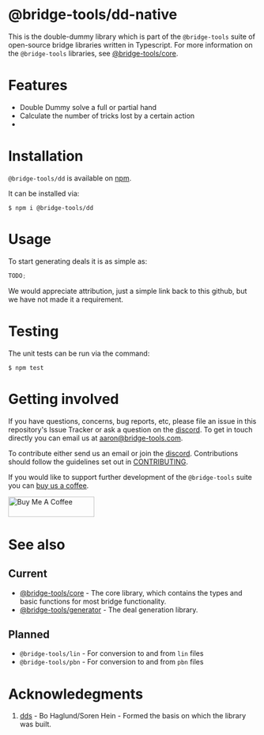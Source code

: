 # @bridge-tools/dd-native

This is the double-dummy library which is part of the `@bridge-tools` suite of open-source bridge libraries written in Typescript. For more information on the `@bridge-tools` libraries, see [@bridge-tools/core](https://github.com/aaron-hutton/bridge-tools/tree/main/packages/core).

# Features

- Double Dummy solve a full or partial hand
- Calculate the number of tricks lost by a certain action
-

# Installation

`@bridge-tools/dd` is available on [npm](https://www.npmjs.com/package/@bridge-tools/dd).

It can be installed via:

```console
$ npm i @bridge-tools/dd
```

# Usage

To start generating deals it is as simple as:

```typescript
TODO;
```

We would appreciate attribution, just a simple link back to this github, but we have not made it a requirement.

# Testing

The unit tests can be run via the command:

```console
$ npm test
```

# Getting involved

If you have questions, concerns, bug reports, etc, please file an issue in this repository's Issue Tracker or ask a question on the [discord](https://discord.gg/fxAQcRY2dt).
To get in touch directly you can email us at [aaron@bridge-tools.com](mailto:aaron@bridge-tools.com?subject=[GitHub]).

To contribute either send us an email or join the [discord](https://discord.gg/fxAQcRY2dt). Contributions should follow the guidelines set out in [CONTRIBUTING](https://github.com/aaron-hutton/bridge-tools/blob/main/CONTRIBUTING.md).

If you would like to support further development of the `@bridge-tools` suite you can [buy us a coffee](https://www.buymeacoffee.com/bridgetools).

<a href="https://www.buymeacoffee.com/bridgetools" target="_blank"><img src="https://cdn.buymeacoffee.com/buttons/default-orange.png" alt="Buy Me A Coffee" height="41" width="174"></a>

# See also

## Current

- [@bridge-tools/core](https://github.com/aaron-hutton/bridge-tools/tree/main/packages/core) - The core library, which contains the types and basic functions for most bridge functionality.
- [@bridge-tools/generator](https://github.com/aaron-hutton/bridge-tools/tree/main/packages/generator) - The deal generation library.

## Planned

- `@bridge-tools/lin` - For conversion to and from `lin` files
- `@bridge-tools/pbn` - For conversion to and from `pbn` files

# Acknowledegments

1. [dds](https://github.com/dds-bridge/dds) - Bo Haglund/Soren Hein - Formed the basis on which the library was built.
